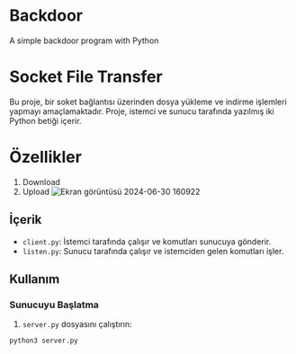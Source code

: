 # Backdoor
A simple backdoor program with Python
# Socket File Transfer

Bu proje, bir soket bağlantısı üzerinden dosya yükleme ve indirme işlemleri yapmayı amaçlamaktadır. Proje, istemci ve sunucu tarafında yazılmış iki Python betiği içerir.
# Özellikler
1. Download
2. Upload
![Ekran görüntüsü 2024-06-30 160922](https://github.com/azatdicle/Backdoor/assets/75863129/145f3f4a-7f6a-401a-8d3a-299993939353)

## İçerik

- `client.py`: İstemci tarafında çalışır ve komutları sunucuya gönderir.
- `listen.py`: Sunucu tarafında çalışır ve istemciden gelen komutları işler.

## Kullanım

### Sunucuyu Başlatma

1. `server.py` dosyasını çalıştırın:

```bash
python3 server.py

